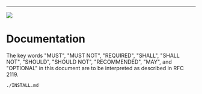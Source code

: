 ---

![](https://img.shields.io/github/check-runs/black-desk/errors/master)

# Documentation

The key words "MUST", "MUST NOT", "REQUIRED", "SHALL", "SHALL NOT", "SHOULD",
"SHOULD NOT", "RECOMMENDED", "MAY", and "OPTIONAL" in this document are to be
interpreted as described in RFC 2119.

```include
./INSTALL.md
```
